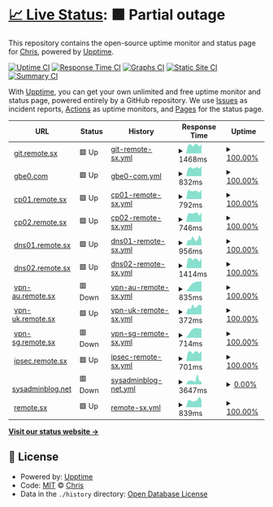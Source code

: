 # [📈 Live Status](https://uptime.gbe0.com): <!--live status--> **🟧 Partial outage**

This repository contains the open-source uptime monitor and status page for [Chris](https://gbe0.com), powered by [Upptime](https://github.com/upptime/upptime).

[![Uptime CI](https://github.com/koj-co/upptime/workflows/Uptime%20CI/badge.svg)](https://github.com/koj-co/upptime/actions?query=workflow%3A%22Uptime+CI%22)
[![Response Time CI](https://github.com/koj-co/upptime/workflows/Response%20Time%20CI/badge.svg)](https://github.com/koj-co/upptime/actions?query=workflow%3A%22Response+Time+CI%22)
[![Graphs CI](https://github.com/koj-co/upptime/workflows/Graphs%20CI/badge.svg)](https://github.com/koj-co/upptime/actions?query=workflow%3A%22Graphs+CI%22)
[![Static Site CI](https://github.com/koj-co/upptime/workflows/Static%20Site%20CI/badge.svg)](https://github.com/koj-co/upptime/actions?query=workflow%3A%22Static+Site+CI%22)
[![Summary CI](https://github.com/koj-co/upptime/workflows/Summary%20CI/badge.svg)](https://github.com/koj-co/upptime/actions?query=workflow%3A%22Summary+CI%22)

With [Upptime](https://upptime.js.org), you can get your own unlimited and free uptime monitor and status page, powered entirely by a GitHub repository. We use [Issues](https://github.com/gbe0/uptime/issues) as incident reports, [Actions](https://github.com/gbe0/uptime/actions) as uptime monitors, and [Pages](https://uptime.gbe0.com) for the status page.

<!--start: status pages-->
<!-- This summary is generated by Upptime (https://github.com/upptime/upptime) -->
<!-- Do not edit this manually, your changes will be overwritten -->
<!-- prettier-ignore -->
| URL | Status | History | Response Time | Uptime |
| --- | ------ | ------- | ------------- | ------ |
| <img alt="" src="https://favicons.githubusercontent.com/git.remote.sx" height="13"> [git.remote.sx](https://git.remote.sx) | 🟩 Up | [git-remote-sx.yml](https://github.com/gbe0/uptime/commits/HEAD/history/git-remote-sx.yml) | <details><summary><img alt="Response time graph" src="./graphs/git-remote-sx/response-time-week.png" height="20"> 1468ms</summary><br><a href="https://uptime.gbe0.com/history/git-remote-sx"><img alt="Response time 1476" src="https://img.shields.io/endpoint?url=https%3A%2F%2Fraw.githubusercontent.com%2Fgbe0%2Fuptime%2FHEAD%2Fapi%2Fgit-remote-sx%2Fresponse-time.json"></a><br><a href="https://uptime.gbe0.com/history/git-remote-sx"><img alt="24-hour response time 1602" src="https://img.shields.io/endpoint?url=https%3A%2F%2Fraw.githubusercontent.com%2Fgbe0%2Fuptime%2FHEAD%2Fapi%2Fgit-remote-sx%2Fresponse-time-day.json"></a><br><a href="https://uptime.gbe0.com/history/git-remote-sx"><img alt="7-day response time 1468" src="https://img.shields.io/endpoint?url=https%3A%2F%2Fraw.githubusercontent.com%2Fgbe0%2Fuptime%2FHEAD%2Fapi%2Fgit-remote-sx%2Fresponse-time-week.json"></a><br><a href="https://uptime.gbe0.com/history/git-remote-sx"><img alt="30-day response time 1641" src="https://img.shields.io/endpoint?url=https%3A%2F%2Fraw.githubusercontent.com%2Fgbe0%2Fuptime%2FHEAD%2Fapi%2Fgit-remote-sx%2Fresponse-time-month.json"></a><br><a href="https://uptime.gbe0.com/history/git-remote-sx"><img alt="1-year response time 1476" src="https://img.shields.io/endpoint?url=https%3A%2F%2Fraw.githubusercontent.com%2Fgbe0%2Fuptime%2FHEAD%2Fapi%2Fgit-remote-sx%2Fresponse-time-year.json"></a></details> | <details><summary><a href="https://uptime.gbe0.com/history/git-remote-sx">100.00%</a></summary><a href="https://uptime.gbe0.com/history/git-remote-sx"><img alt="All-time uptime 100.00%" src="https://img.shields.io/endpoint?url=https%3A%2F%2Fraw.githubusercontent.com%2Fgbe0%2Fuptime%2FHEAD%2Fapi%2Fgit-remote-sx%2Fuptime.json"></a><br><a href="https://uptime.gbe0.com/history/git-remote-sx"><img alt="24-hour uptime 100.00%" src="https://img.shields.io/endpoint?url=https%3A%2F%2Fraw.githubusercontent.com%2Fgbe0%2Fuptime%2FHEAD%2Fapi%2Fgit-remote-sx%2Fuptime-day.json"></a><br><a href="https://uptime.gbe0.com/history/git-remote-sx"><img alt="7-day uptime 100.00%" src="https://img.shields.io/endpoint?url=https%3A%2F%2Fraw.githubusercontent.com%2Fgbe0%2Fuptime%2FHEAD%2Fapi%2Fgit-remote-sx%2Fuptime-week.json"></a><br><a href="https://uptime.gbe0.com/history/git-remote-sx"><img alt="30-day uptime 100.00%" src="https://img.shields.io/endpoint?url=https%3A%2F%2Fraw.githubusercontent.com%2Fgbe0%2Fuptime%2FHEAD%2Fapi%2Fgit-remote-sx%2Fuptime-month.json"></a><br><a href="https://uptime.gbe0.com/history/git-remote-sx"><img alt="1-year uptime 100.00%" src="https://img.shields.io/endpoint?url=https%3A%2F%2Fraw.githubusercontent.com%2Fgbe0%2Fuptime%2FHEAD%2Fapi%2Fgit-remote-sx%2Fuptime-year.json"></a></details>
| <img alt="" src="https://favicons.githubusercontent.com/www.gbe0.com" height="13"> [gbe0.com](https://www.gbe0.com) | 🟩 Up | [gbe0-com.yml](https://github.com/gbe0/uptime/commits/HEAD/history/gbe0-com.yml) | <details><summary><img alt="Response time graph" src="./graphs/gbe0-com/response-time-week.png" height="20"> 832ms</summary><br><a href="https://uptime.gbe0.com/history/gbe0-com"><img alt="Response time 932" src="https://img.shields.io/endpoint?url=https%3A%2F%2Fraw.githubusercontent.com%2Fgbe0%2Fuptime%2FHEAD%2Fapi%2Fgbe0-com%2Fresponse-time.json"></a><br><a href="https://uptime.gbe0.com/history/gbe0-com"><img alt="24-hour response time 981" src="https://img.shields.io/endpoint?url=https%3A%2F%2Fraw.githubusercontent.com%2Fgbe0%2Fuptime%2FHEAD%2Fapi%2Fgbe0-com%2Fresponse-time-day.json"></a><br><a href="https://uptime.gbe0.com/history/gbe0-com"><img alt="7-day response time 832" src="https://img.shields.io/endpoint?url=https%3A%2F%2Fraw.githubusercontent.com%2Fgbe0%2Fuptime%2FHEAD%2Fapi%2Fgbe0-com%2Fresponse-time-week.json"></a><br><a href="https://uptime.gbe0.com/history/gbe0-com"><img alt="30-day response time 835" src="https://img.shields.io/endpoint?url=https%3A%2F%2Fraw.githubusercontent.com%2Fgbe0%2Fuptime%2FHEAD%2Fapi%2Fgbe0-com%2Fresponse-time-month.json"></a><br><a href="https://uptime.gbe0.com/history/gbe0-com"><img alt="1-year response time 932" src="https://img.shields.io/endpoint?url=https%3A%2F%2Fraw.githubusercontent.com%2Fgbe0%2Fuptime%2FHEAD%2Fapi%2Fgbe0-com%2Fresponse-time-year.json"></a></details> | <details><summary><a href="https://uptime.gbe0.com/history/gbe0-com">100.00%</a></summary><a href="https://uptime.gbe0.com/history/gbe0-com"><img alt="All-time uptime 100.00%" src="https://img.shields.io/endpoint?url=https%3A%2F%2Fraw.githubusercontent.com%2Fgbe0%2Fuptime%2FHEAD%2Fapi%2Fgbe0-com%2Fuptime.json"></a><br><a href="https://uptime.gbe0.com/history/gbe0-com"><img alt="24-hour uptime 100.00%" src="https://img.shields.io/endpoint?url=https%3A%2F%2Fraw.githubusercontent.com%2Fgbe0%2Fuptime%2FHEAD%2Fapi%2Fgbe0-com%2Fuptime-day.json"></a><br><a href="https://uptime.gbe0.com/history/gbe0-com"><img alt="7-day uptime 100.00%" src="https://img.shields.io/endpoint?url=https%3A%2F%2Fraw.githubusercontent.com%2Fgbe0%2Fuptime%2FHEAD%2Fapi%2Fgbe0-com%2Fuptime-week.json"></a><br><a href="https://uptime.gbe0.com/history/gbe0-com"><img alt="30-day uptime 100.00%" src="https://img.shields.io/endpoint?url=https%3A%2F%2Fraw.githubusercontent.com%2Fgbe0%2Fuptime%2FHEAD%2Fapi%2Fgbe0-com%2Fuptime-month.json"></a><br><a href="https://uptime.gbe0.com/history/gbe0-com"><img alt="1-year uptime 100.00%" src="https://img.shields.io/endpoint?url=https%3A%2F%2Fraw.githubusercontent.com%2Fgbe0%2Fuptime%2FHEAD%2Fapi%2Fgbe0-com%2Fuptime-year.json"></a></details>
| <img alt="" src="https://favicons.githubusercontent.com/cp01.remote.sx" height="13"> [cp01.remote.sx](https://cp01.remote.sx) | 🟩 Up | [cp01-remote-sx.yml](https://github.com/gbe0/uptime/commits/HEAD/history/cp01-remote-sx.yml) | <details><summary><img alt="Response time graph" src="./graphs/cp01-remote-sx/response-time-week.png" height="20"> 792ms</summary><br><a href="https://uptime.gbe0.com/history/cp01-remote-sx"><img alt="Response time 817" src="https://img.shields.io/endpoint?url=https%3A%2F%2Fraw.githubusercontent.com%2Fgbe0%2Fuptime%2FHEAD%2Fapi%2Fcp01-remote-sx%2Fresponse-time.json"></a><br><a href="https://uptime.gbe0.com/history/cp01-remote-sx"><img alt="24-hour response time 904" src="https://img.shields.io/endpoint?url=https%3A%2F%2Fraw.githubusercontent.com%2Fgbe0%2Fuptime%2FHEAD%2Fapi%2Fcp01-remote-sx%2Fresponse-time-day.json"></a><br><a href="https://uptime.gbe0.com/history/cp01-remote-sx"><img alt="7-day response time 792" src="https://img.shields.io/endpoint?url=https%3A%2F%2Fraw.githubusercontent.com%2Fgbe0%2Fuptime%2FHEAD%2Fapi%2Fcp01-remote-sx%2Fresponse-time-week.json"></a><br><a href="https://uptime.gbe0.com/history/cp01-remote-sx"><img alt="30-day response time 826" src="https://img.shields.io/endpoint?url=https%3A%2F%2Fraw.githubusercontent.com%2Fgbe0%2Fuptime%2FHEAD%2Fapi%2Fcp01-remote-sx%2Fresponse-time-month.json"></a><br><a href="https://uptime.gbe0.com/history/cp01-remote-sx"><img alt="1-year response time 817" src="https://img.shields.io/endpoint?url=https%3A%2F%2Fraw.githubusercontent.com%2Fgbe0%2Fuptime%2FHEAD%2Fapi%2Fcp01-remote-sx%2Fresponse-time-year.json"></a></details> | <details><summary><a href="https://uptime.gbe0.com/history/cp01-remote-sx">100.00%</a></summary><a href="https://uptime.gbe0.com/history/cp01-remote-sx"><img alt="All-time uptime 99.92%" src="https://img.shields.io/endpoint?url=https%3A%2F%2Fraw.githubusercontent.com%2Fgbe0%2Fuptime%2FHEAD%2Fapi%2Fcp01-remote-sx%2Fuptime.json"></a><br><a href="https://uptime.gbe0.com/history/cp01-remote-sx"><img alt="24-hour uptime 100.00%" src="https://img.shields.io/endpoint?url=https%3A%2F%2Fraw.githubusercontent.com%2Fgbe0%2Fuptime%2FHEAD%2Fapi%2Fcp01-remote-sx%2Fuptime-day.json"></a><br><a href="https://uptime.gbe0.com/history/cp01-remote-sx"><img alt="7-day uptime 100.00%" src="https://img.shields.io/endpoint?url=https%3A%2F%2Fraw.githubusercontent.com%2Fgbe0%2Fuptime%2FHEAD%2Fapi%2Fcp01-remote-sx%2Fuptime-week.json"></a><br><a href="https://uptime.gbe0.com/history/cp01-remote-sx"><img alt="30-day uptime 99.86%" src="https://img.shields.io/endpoint?url=https%3A%2F%2Fraw.githubusercontent.com%2Fgbe0%2Fuptime%2FHEAD%2Fapi%2Fcp01-remote-sx%2Fuptime-month.json"></a><br><a href="https://uptime.gbe0.com/history/cp01-remote-sx"><img alt="1-year uptime 99.92%" src="https://img.shields.io/endpoint?url=https%3A%2F%2Fraw.githubusercontent.com%2Fgbe0%2Fuptime%2FHEAD%2Fapi%2Fcp01-remote-sx%2Fuptime-year.json"></a></details>
| <img alt="" src="https://favicons.githubusercontent.com/cp02.remote.sx" height="13"> [cp02.remote.sx](https://cp02.remote.sx) | 🟩 Up | [cp02-remote-sx.yml](https://github.com/gbe0/uptime/commits/HEAD/history/cp02-remote-sx.yml) | <details><summary><img alt="Response time graph" src="./graphs/cp02-remote-sx/response-time-week.png" height="20"> 746ms</summary><br><a href="https://uptime.gbe0.com/history/cp02-remote-sx"><img alt="Response time 814" src="https://img.shields.io/endpoint?url=https%3A%2F%2Fraw.githubusercontent.com%2Fgbe0%2Fuptime%2FHEAD%2Fapi%2Fcp02-remote-sx%2Fresponse-time.json"></a><br><a href="https://uptime.gbe0.com/history/cp02-remote-sx"><img alt="24-hour response time 829" src="https://img.shields.io/endpoint?url=https%3A%2F%2Fraw.githubusercontent.com%2Fgbe0%2Fuptime%2FHEAD%2Fapi%2Fcp02-remote-sx%2Fresponse-time-day.json"></a><br><a href="https://uptime.gbe0.com/history/cp02-remote-sx"><img alt="7-day response time 746" src="https://img.shields.io/endpoint?url=https%3A%2F%2Fraw.githubusercontent.com%2Fgbe0%2Fuptime%2FHEAD%2Fapi%2Fcp02-remote-sx%2Fresponse-time-week.json"></a><br><a href="https://uptime.gbe0.com/history/cp02-remote-sx"><img alt="30-day response time 803" src="https://img.shields.io/endpoint?url=https%3A%2F%2Fraw.githubusercontent.com%2Fgbe0%2Fuptime%2FHEAD%2Fapi%2Fcp02-remote-sx%2Fresponse-time-month.json"></a><br><a href="https://uptime.gbe0.com/history/cp02-remote-sx"><img alt="1-year response time 814" src="https://img.shields.io/endpoint?url=https%3A%2F%2Fraw.githubusercontent.com%2Fgbe0%2Fuptime%2FHEAD%2Fapi%2Fcp02-remote-sx%2Fresponse-time-year.json"></a></details> | <details><summary><a href="https://uptime.gbe0.com/history/cp02-remote-sx">100.00%</a></summary><a href="https://uptime.gbe0.com/history/cp02-remote-sx"><img alt="All-time uptime 100.00%" src="https://img.shields.io/endpoint?url=https%3A%2F%2Fraw.githubusercontent.com%2Fgbe0%2Fuptime%2FHEAD%2Fapi%2Fcp02-remote-sx%2Fuptime.json"></a><br><a href="https://uptime.gbe0.com/history/cp02-remote-sx"><img alt="24-hour uptime 100.00%" src="https://img.shields.io/endpoint?url=https%3A%2F%2Fraw.githubusercontent.com%2Fgbe0%2Fuptime%2FHEAD%2Fapi%2Fcp02-remote-sx%2Fuptime-day.json"></a><br><a href="https://uptime.gbe0.com/history/cp02-remote-sx"><img alt="7-day uptime 100.00%" src="https://img.shields.io/endpoint?url=https%3A%2F%2Fraw.githubusercontent.com%2Fgbe0%2Fuptime%2FHEAD%2Fapi%2Fcp02-remote-sx%2Fuptime-week.json"></a><br><a href="https://uptime.gbe0.com/history/cp02-remote-sx"><img alt="30-day uptime 100.00%" src="https://img.shields.io/endpoint?url=https%3A%2F%2Fraw.githubusercontent.com%2Fgbe0%2Fuptime%2FHEAD%2Fapi%2Fcp02-remote-sx%2Fuptime-month.json"></a><br><a href="https://uptime.gbe0.com/history/cp02-remote-sx"><img alt="1-year uptime 100.00%" src="https://img.shields.io/endpoint?url=https%3A%2F%2Fraw.githubusercontent.com%2Fgbe0%2Fuptime%2FHEAD%2Fapi%2Fcp02-remote-sx%2Fuptime-year.json"></a></details>
| <img alt="" src="https://favicons.githubusercontent.com/dns01.remote.sx" height="13"> [dns01.remote.sx](https://dns01.remote.sx:2087) | 🟩 Up | [dns01-remote-sx.yml](https://github.com/gbe0/uptime/commits/HEAD/history/dns01-remote-sx.yml) | <details><summary><img alt="Response time graph" src="./graphs/dns01-remote-sx/response-time-week.png" height="20"> 956ms</summary><br><a href="https://uptime.gbe0.com/history/dns01-remote-sx"><img alt="Response time 952" src="https://img.shields.io/endpoint?url=https%3A%2F%2Fraw.githubusercontent.com%2Fgbe0%2Fuptime%2FHEAD%2Fapi%2Fdns01-remote-sx%2Fresponse-time.json"></a><br><a href="https://uptime.gbe0.com/history/dns01-remote-sx"><img alt="24-hour response time 827" src="https://img.shields.io/endpoint?url=https%3A%2F%2Fraw.githubusercontent.com%2Fgbe0%2Fuptime%2FHEAD%2Fapi%2Fdns01-remote-sx%2Fresponse-time-day.json"></a><br><a href="https://uptime.gbe0.com/history/dns01-remote-sx"><img alt="7-day response time 956" src="https://img.shields.io/endpoint?url=https%3A%2F%2Fraw.githubusercontent.com%2Fgbe0%2Fuptime%2FHEAD%2Fapi%2Fdns01-remote-sx%2Fresponse-time-week.json"></a><br><a href="https://uptime.gbe0.com/history/dns01-remote-sx"><img alt="30-day response time 914" src="https://img.shields.io/endpoint?url=https%3A%2F%2Fraw.githubusercontent.com%2Fgbe0%2Fuptime%2FHEAD%2Fapi%2Fdns01-remote-sx%2Fresponse-time-month.json"></a><br><a href="https://uptime.gbe0.com/history/dns01-remote-sx"><img alt="1-year response time 952" src="https://img.shields.io/endpoint?url=https%3A%2F%2Fraw.githubusercontent.com%2Fgbe0%2Fuptime%2FHEAD%2Fapi%2Fdns01-remote-sx%2Fresponse-time-year.json"></a></details> | <details><summary><a href="https://uptime.gbe0.com/history/dns01-remote-sx">100.00%</a></summary><a href="https://uptime.gbe0.com/history/dns01-remote-sx"><img alt="All-time uptime 96.08%" src="https://img.shields.io/endpoint?url=https%3A%2F%2Fraw.githubusercontent.com%2Fgbe0%2Fuptime%2FHEAD%2Fapi%2Fdns01-remote-sx%2Fuptime.json"></a><br><a href="https://uptime.gbe0.com/history/dns01-remote-sx"><img alt="24-hour uptime 100.00%" src="https://img.shields.io/endpoint?url=https%3A%2F%2Fraw.githubusercontent.com%2Fgbe0%2Fuptime%2FHEAD%2Fapi%2Fdns01-remote-sx%2Fuptime-day.json"></a><br><a href="https://uptime.gbe0.com/history/dns01-remote-sx"><img alt="7-day uptime 100.00%" src="https://img.shields.io/endpoint?url=https%3A%2F%2Fraw.githubusercontent.com%2Fgbe0%2Fuptime%2FHEAD%2Fapi%2Fdns01-remote-sx%2Fuptime-week.json"></a><br><a href="https://uptime.gbe0.com/history/dns01-remote-sx"><img alt="30-day uptime 100.00%" src="https://img.shields.io/endpoint?url=https%3A%2F%2Fraw.githubusercontent.com%2Fgbe0%2Fuptime%2FHEAD%2Fapi%2Fdns01-remote-sx%2Fuptime-month.json"></a><br><a href="https://uptime.gbe0.com/history/dns01-remote-sx"><img alt="1-year uptime 96.08%" src="https://img.shields.io/endpoint?url=https%3A%2F%2Fraw.githubusercontent.com%2Fgbe0%2Fuptime%2FHEAD%2Fapi%2Fdns01-remote-sx%2Fuptime-year.json"></a></details>
| <img alt="" src="https://favicons.githubusercontent.com/dns02.remote.sx" height="13"> [dns02.remote.sx](https://dns02.remote.sx:2087) | 🟩 Up | [dns02-remote-sx.yml](https://github.com/gbe0/uptime/commits/HEAD/history/dns02-remote-sx.yml) | <details><summary><img alt="Response time graph" src="./graphs/dns02-remote-sx/response-time-week.png" height="20"> 1414ms</summary><br><a href="https://uptime.gbe0.com/history/dns02-remote-sx"><img alt="Response time 1510" src="https://img.shields.io/endpoint?url=https%3A%2F%2Fraw.githubusercontent.com%2Fgbe0%2Fuptime%2FHEAD%2Fapi%2Fdns02-remote-sx%2Fresponse-time.json"></a><br><a href="https://uptime.gbe0.com/history/dns02-remote-sx"><img alt="24-hour response time 1573" src="https://img.shields.io/endpoint?url=https%3A%2F%2Fraw.githubusercontent.com%2Fgbe0%2Fuptime%2FHEAD%2Fapi%2Fdns02-remote-sx%2Fresponse-time-day.json"></a><br><a href="https://uptime.gbe0.com/history/dns02-remote-sx"><img alt="7-day response time 1414" src="https://img.shields.io/endpoint?url=https%3A%2F%2Fraw.githubusercontent.com%2Fgbe0%2Fuptime%2FHEAD%2Fapi%2Fdns02-remote-sx%2Fresponse-time-week.json"></a><br><a href="https://uptime.gbe0.com/history/dns02-remote-sx"><img alt="30-day response time 1465" src="https://img.shields.io/endpoint?url=https%3A%2F%2Fraw.githubusercontent.com%2Fgbe0%2Fuptime%2FHEAD%2Fapi%2Fdns02-remote-sx%2Fresponse-time-month.json"></a><br><a href="https://uptime.gbe0.com/history/dns02-remote-sx"><img alt="1-year response time 1510" src="https://img.shields.io/endpoint?url=https%3A%2F%2Fraw.githubusercontent.com%2Fgbe0%2Fuptime%2FHEAD%2Fapi%2Fdns02-remote-sx%2Fresponse-time-year.json"></a></details> | <details><summary><a href="https://uptime.gbe0.com/history/dns02-remote-sx">100.00%</a></summary><a href="https://uptime.gbe0.com/history/dns02-remote-sx"><img alt="All-time uptime 97.72%" src="https://img.shields.io/endpoint?url=https%3A%2F%2Fraw.githubusercontent.com%2Fgbe0%2Fuptime%2FHEAD%2Fapi%2Fdns02-remote-sx%2Fuptime.json"></a><br><a href="https://uptime.gbe0.com/history/dns02-remote-sx"><img alt="24-hour uptime 100.00%" src="https://img.shields.io/endpoint?url=https%3A%2F%2Fraw.githubusercontent.com%2Fgbe0%2Fuptime%2FHEAD%2Fapi%2Fdns02-remote-sx%2Fuptime-day.json"></a><br><a href="https://uptime.gbe0.com/history/dns02-remote-sx"><img alt="7-day uptime 100.00%" src="https://img.shields.io/endpoint?url=https%3A%2F%2Fraw.githubusercontent.com%2Fgbe0%2Fuptime%2FHEAD%2Fapi%2Fdns02-remote-sx%2Fuptime-week.json"></a><br><a href="https://uptime.gbe0.com/history/dns02-remote-sx"><img alt="30-day uptime 100.00%" src="https://img.shields.io/endpoint?url=https%3A%2F%2Fraw.githubusercontent.com%2Fgbe0%2Fuptime%2FHEAD%2Fapi%2Fdns02-remote-sx%2Fuptime-month.json"></a><br><a href="https://uptime.gbe0.com/history/dns02-remote-sx"><img alt="1-year uptime 97.72%" src="https://img.shields.io/endpoint?url=https%3A%2F%2Fraw.githubusercontent.com%2Fgbe0%2Fuptime%2FHEAD%2Fapi%2Fdns02-remote-sx%2Fuptime-year.json"></a></details>
| <img alt="" src="https://favicons.githubusercontent.com/vpn-au.remote.sx" height="13"> [vpn-au.remote.sx](https://vpn-au.remote.sx) | 🟥 Down | [vpn-au-remote-sx.yml](https://github.com/gbe0/uptime/commits/HEAD/history/vpn-au-remote-sx.yml) | <details><summary><img alt="Response time graph" src="./graphs/vpn-au-remote-sx/response-time-week.png" height="20"> 835ms</summary><br><a href="https://uptime.gbe0.com/history/vpn-au-remote-sx"><img alt="Response time 783" src="https://img.shields.io/endpoint?url=https%3A%2F%2Fraw.githubusercontent.com%2Fgbe0%2Fuptime%2FHEAD%2Fapi%2Fvpn-au-remote-sx%2Fresponse-time.json"></a><br><a href="https://uptime.gbe0.com/history/vpn-au-remote-sx"><img alt="24-hour response time 0" src="https://img.shields.io/endpoint?url=https%3A%2F%2Fraw.githubusercontent.com%2Fgbe0%2Fuptime%2FHEAD%2Fapi%2Fvpn-au-remote-sx%2Fresponse-time-day.json"></a><br><a href="https://uptime.gbe0.com/history/vpn-au-remote-sx"><img alt="7-day response time 835" src="https://img.shields.io/endpoint?url=https%3A%2F%2Fraw.githubusercontent.com%2Fgbe0%2Fuptime%2FHEAD%2Fapi%2Fvpn-au-remote-sx%2Fresponse-time-week.json"></a><br><a href="https://uptime.gbe0.com/history/vpn-au-remote-sx"><img alt="30-day response time 800" src="https://img.shields.io/endpoint?url=https%3A%2F%2Fraw.githubusercontent.com%2Fgbe0%2Fuptime%2FHEAD%2Fapi%2Fvpn-au-remote-sx%2Fresponse-time-month.json"></a><br><a href="https://uptime.gbe0.com/history/vpn-au-remote-sx"><img alt="1-year response time 783" src="https://img.shields.io/endpoint?url=https%3A%2F%2Fraw.githubusercontent.com%2Fgbe0%2Fuptime%2FHEAD%2Fapi%2Fvpn-au-remote-sx%2Fresponse-time-year.json"></a></details> | <details><summary><a href="https://uptime.gbe0.com/history/vpn-au-remote-sx">100.00%</a></summary><a href="https://uptime.gbe0.com/history/vpn-au-remote-sx"><img alt="All-time uptime 99.95%" src="https://img.shields.io/endpoint?url=https%3A%2F%2Fraw.githubusercontent.com%2Fgbe0%2Fuptime%2FHEAD%2Fapi%2Fvpn-au-remote-sx%2Fuptime.json"></a><br><a href="https://uptime.gbe0.com/history/vpn-au-remote-sx"><img alt="24-hour uptime 100.00%" src="https://img.shields.io/endpoint?url=https%3A%2F%2Fraw.githubusercontent.com%2Fgbe0%2Fuptime%2FHEAD%2Fapi%2Fvpn-au-remote-sx%2Fuptime-day.json"></a><br><a href="https://uptime.gbe0.com/history/vpn-au-remote-sx"><img alt="7-day uptime 100.00%" src="https://img.shields.io/endpoint?url=https%3A%2F%2Fraw.githubusercontent.com%2Fgbe0%2Fuptime%2FHEAD%2Fapi%2Fvpn-au-remote-sx%2Fuptime-week.json"></a><br><a href="https://uptime.gbe0.com/history/vpn-au-remote-sx"><img alt="30-day uptime 99.86%" src="https://img.shields.io/endpoint?url=https%3A%2F%2Fraw.githubusercontent.com%2Fgbe0%2Fuptime%2FHEAD%2Fapi%2Fvpn-au-remote-sx%2Fuptime-month.json"></a><br><a href="https://uptime.gbe0.com/history/vpn-au-remote-sx"><img alt="1-year uptime 99.95%" src="https://img.shields.io/endpoint?url=https%3A%2F%2Fraw.githubusercontent.com%2Fgbe0%2Fuptime%2FHEAD%2Fapi%2Fvpn-au-remote-sx%2Fuptime-year.json"></a></details>
| <img alt="" src="https://favicons.githubusercontent.com/vpn-uk.remote.sx" height="13"> [vpn-uk.remote.sx](https://vpn-uk.remote.sx) | 🟩 Up | [vpn-uk-remote-sx.yml](https://github.com/gbe0/uptime/commits/HEAD/history/vpn-uk-remote-sx.yml) | <details><summary><img alt="Response time graph" src="./graphs/vpn-uk-remote-sx/response-time-week.png" height="20"> 372ms</summary><br><a href="https://uptime.gbe0.com/history/vpn-uk-remote-sx"><img alt="Response time 381" src="https://img.shields.io/endpoint?url=https%3A%2F%2Fraw.githubusercontent.com%2Fgbe0%2Fuptime%2FHEAD%2Fapi%2Fvpn-uk-remote-sx%2Fresponse-time.json"></a><br><a href="https://uptime.gbe0.com/history/vpn-uk-remote-sx"><img alt="24-hour response time 423" src="https://img.shields.io/endpoint?url=https%3A%2F%2Fraw.githubusercontent.com%2Fgbe0%2Fuptime%2FHEAD%2Fapi%2Fvpn-uk-remote-sx%2Fresponse-time-day.json"></a><br><a href="https://uptime.gbe0.com/history/vpn-uk-remote-sx"><img alt="7-day response time 372" src="https://img.shields.io/endpoint?url=https%3A%2F%2Fraw.githubusercontent.com%2Fgbe0%2Fuptime%2FHEAD%2Fapi%2Fvpn-uk-remote-sx%2Fresponse-time-week.json"></a><br><a href="https://uptime.gbe0.com/history/vpn-uk-remote-sx"><img alt="30-day response time 344" src="https://img.shields.io/endpoint?url=https%3A%2F%2Fraw.githubusercontent.com%2Fgbe0%2Fuptime%2FHEAD%2Fapi%2Fvpn-uk-remote-sx%2Fresponse-time-month.json"></a><br><a href="https://uptime.gbe0.com/history/vpn-uk-remote-sx"><img alt="1-year response time 381" src="https://img.shields.io/endpoint?url=https%3A%2F%2Fraw.githubusercontent.com%2Fgbe0%2Fuptime%2FHEAD%2Fapi%2Fvpn-uk-remote-sx%2Fresponse-time-year.json"></a></details> | <details><summary><a href="https://uptime.gbe0.com/history/vpn-uk-remote-sx">100.00%</a></summary><a href="https://uptime.gbe0.com/history/vpn-uk-remote-sx"><img alt="All-time uptime 99.96%" src="https://img.shields.io/endpoint?url=https%3A%2F%2Fraw.githubusercontent.com%2Fgbe0%2Fuptime%2FHEAD%2Fapi%2Fvpn-uk-remote-sx%2Fuptime.json"></a><br><a href="https://uptime.gbe0.com/history/vpn-uk-remote-sx"><img alt="24-hour uptime 100.00%" src="https://img.shields.io/endpoint?url=https%3A%2F%2Fraw.githubusercontent.com%2Fgbe0%2Fuptime%2FHEAD%2Fapi%2Fvpn-uk-remote-sx%2Fuptime-day.json"></a><br><a href="https://uptime.gbe0.com/history/vpn-uk-remote-sx"><img alt="7-day uptime 100.00%" src="https://img.shields.io/endpoint?url=https%3A%2F%2Fraw.githubusercontent.com%2Fgbe0%2Fuptime%2FHEAD%2Fapi%2Fvpn-uk-remote-sx%2Fuptime-week.json"></a><br><a href="https://uptime.gbe0.com/history/vpn-uk-remote-sx"><img alt="30-day uptime 100.00%" src="https://img.shields.io/endpoint?url=https%3A%2F%2Fraw.githubusercontent.com%2Fgbe0%2Fuptime%2FHEAD%2Fapi%2Fvpn-uk-remote-sx%2Fuptime-month.json"></a><br><a href="https://uptime.gbe0.com/history/vpn-uk-remote-sx"><img alt="1-year uptime 99.96%" src="https://img.shields.io/endpoint?url=https%3A%2F%2Fraw.githubusercontent.com%2Fgbe0%2Fuptime%2FHEAD%2Fapi%2Fvpn-uk-remote-sx%2Fuptime-year.json"></a></details>
| <img alt="" src="https://favicons.githubusercontent.com/vpn-sg.remote.sx" height="13"> [vpn-sg.remote.sx](https://vpn-sg.remote.sx) | 🟥 Down | [vpn-sg-remote-sx.yml](https://github.com/gbe0/uptime/commits/HEAD/history/vpn-sg-remote-sx.yml) | <details><summary><img alt="Response time graph" src="./graphs/vpn-sg-remote-sx/response-time-week.png" height="20"> 714ms</summary><br><a href="https://uptime.gbe0.com/history/vpn-sg-remote-sx"><img alt="Response time 700" src="https://img.shields.io/endpoint?url=https%3A%2F%2Fraw.githubusercontent.com%2Fgbe0%2Fuptime%2FHEAD%2Fapi%2Fvpn-sg-remote-sx%2Fresponse-time.json"></a><br><a href="https://uptime.gbe0.com/history/vpn-sg-remote-sx"><img alt="24-hour response time 0" src="https://img.shields.io/endpoint?url=https%3A%2F%2Fraw.githubusercontent.com%2Fgbe0%2Fuptime%2FHEAD%2Fapi%2Fvpn-sg-remote-sx%2Fresponse-time-day.json"></a><br><a href="https://uptime.gbe0.com/history/vpn-sg-remote-sx"><img alt="7-day response time 714" src="https://img.shields.io/endpoint?url=https%3A%2F%2Fraw.githubusercontent.com%2Fgbe0%2Fuptime%2FHEAD%2Fapi%2Fvpn-sg-remote-sx%2Fresponse-time-week.json"></a><br><a href="https://uptime.gbe0.com/history/vpn-sg-remote-sx"><img alt="30-day response time 688" src="https://img.shields.io/endpoint?url=https%3A%2F%2Fraw.githubusercontent.com%2Fgbe0%2Fuptime%2FHEAD%2Fapi%2Fvpn-sg-remote-sx%2Fresponse-time-month.json"></a><br><a href="https://uptime.gbe0.com/history/vpn-sg-remote-sx"><img alt="1-year response time 700" src="https://img.shields.io/endpoint?url=https%3A%2F%2Fraw.githubusercontent.com%2Fgbe0%2Fuptime%2FHEAD%2Fapi%2Fvpn-sg-remote-sx%2Fresponse-time-year.json"></a></details> | <details><summary><a href="https://uptime.gbe0.com/history/vpn-sg-remote-sx">100.00%</a></summary><a href="https://uptime.gbe0.com/history/vpn-sg-remote-sx"><img alt="All-time uptime 99.98%" src="https://img.shields.io/endpoint?url=https%3A%2F%2Fraw.githubusercontent.com%2Fgbe0%2Fuptime%2FHEAD%2Fapi%2Fvpn-sg-remote-sx%2Fuptime.json"></a><br><a href="https://uptime.gbe0.com/history/vpn-sg-remote-sx"><img alt="24-hour uptime 100.00%" src="https://img.shields.io/endpoint?url=https%3A%2F%2Fraw.githubusercontent.com%2Fgbe0%2Fuptime%2FHEAD%2Fapi%2Fvpn-sg-remote-sx%2Fuptime-day.json"></a><br><a href="https://uptime.gbe0.com/history/vpn-sg-remote-sx"><img alt="7-day uptime 100.00%" src="https://img.shields.io/endpoint?url=https%3A%2F%2Fraw.githubusercontent.com%2Fgbe0%2Fuptime%2FHEAD%2Fapi%2Fvpn-sg-remote-sx%2Fuptime-week.json"></a><br><a href="https://uptime.gbe0.com/history/vpn-sg-remote-sx"><img alt="30-day uptime 99.94%" src="https://img.shields.io/endpoint?url=https%3A%2F%2Fraw.githubusercontent.com%2Fgbe0%2Fuptime%2FHEAD%2Fapi%2Fvpn-sg-remote-sx%2Fuptime-month.json"></a><br><a href="https://uptime.gbe0.com/history/vpn-sg-remote-sx"><img alt="1-year uptime 99.98%" src="https://img.shields.io/endpoint?url=https%3A%2F%2Fraw.githubusercontent.com%2Fgbe0%2Fuptime%2FHEAD%2Fapi%2Fvpn-sg-remote-sx%2Fuptime-year.json"></a></details>
| <img alt="" src="https://favicons.githubusercontent.com/ipsec.remote.sx" height="13"> [ipsec.remote.sx](https://ipsec.remote.sx) | 🟩 Up | [ipsec-remote-sx.yml](https://github.com/gbe0/uptime/commits/HEAD/history/ipsec-remote-sx.yml) | <details><summary><img alt="Response time graph" src="./graphs/ipsec-remote-sx/response-time-week.png" height="20"> 701ms</summary><br><a href="https://uptime.gbe0.com/history/ipsec-remote-sx"><img alt="Response time 752" src="https://img.shields.io/endpoint?url=https%3A%2F%2Fraw.githubusercontent.com%2Fgbe0%2Fuptime%2FHEAD%2Fapi%2Fipsec-remote-sx%2Fresponse-time.json"></a><br><a href="https://uptime.gbe0.com/history/ipsec-remote-sx"><img alt="24-hour response time 778" src="https://img.shields.io/endpoint?url=https%3A%2F%2Fraw.githubusercontent.com%2Fgbe0%2Fuptime%2FHEAD%2Fapi%2Fipsec-remote-sx%2Fresponse-time-day.json"></a><br><a href="https://uptime.gbe0.com/history/ipsec-remote-sx"><img alt="7-day response time 701" src="https://img.shields.io/endpoint?url=https%3A%2F%2Fraw.githubusercontent.com%2Fgbe0%2Fuptime%2FHEAD%2Fapi%2Fipsec-remote-sx%2Fresponse-time-week.json"></a><br><a href="https://uptime.gbe0.com/history/ipsec-remote-sx"><img alt="30-day response time 752" src="https://img.shields.io/endpoint?url=https%3A%2F%2Fraw.githubusercontent.com%2Fgbe0%2Fuptime%2FHEAD%2Fapi%2Fipsec-remote-sx%2Fresponse-time-month.json"></a><br><a href="https://uptime.gbe0.com/history/ipsec-remote-sx"><img alt="1-year response time 752" src="https://img.shields.io/endpoint?url=https%3A%2F%2Fraw.githubusercontent.com%2Fgbe0%2Fuptime%2FHEAD%2Fapi%2Fipsec-remote-sx%2Fresponse-time-year.json"></a></details> | <details><summary><a href="https://uptime.gbe0.com/history/ipsec-remote-sx">100.00%</a></summary><a href="https://uptime.gbe0.com/history/ipsec-remote-sx"><img alt="All-time uptime 100.00%" src="https://img.shields.io/endpoint?url=https%3A%2F%2Fraw.githubusercontent.com%2Fgbe0%2Fuptime%2FHEAD%2Fapi%2Fipsec-remote-sx%2Fuptime.json"></a><br><a href="https://uptime.gbe0.com/history/ipsec-remote-sx"><img alt="24-hour uptime 100.00%" src="https://img.shields.io/endpoint?url=https%3A%2F%2Fraw.githubusercontent.com%2Fgbe0%2Fuptime%2FHEAD%2Fapi%2Fipsec-remote-sx%2Fuptime-day.json"></a><br><a href="https://uptime.gbe0.com/history/ipsec-remote-sx"><img alt="7-day uptime 100.00%" src="https://img.shields.io/endpoint?url=https%3A%2F%2Fraw.githubusercontent.com%2Fgbe0%2Fuptime%2FHEAD%2Fapi%2Fipsec-remote-sx%2Fuptime-week.json"></a><br><a href="https://uptime.gbe0.com/history/ipsec-remote-sx"><img alt="30-day uptime 100.00%" src="https://img.shields.io/endpoint?url=https%3A%2F%2Fraw.githubusercontent.com%2Fgbe0%2Fuptime%2FHEAD%2Fapi%2Fipsec-remote-sx%2Fuptime-month.json"></a><br><a href="https://uptime.gbe0.com/history/ipsec-remote-sx"><img alt="1-year uptime 100.00%" src="https://img.shields.io/endpoint?url=https%3A%2F%2Fraw.githubusercontent.com%2Fgbe0%2Fuptime%2FHEAD%2Fapi%2Fipsec-remote-sx%2Fuptime-year.json"></a></details>
| <img alt="" src="https://favicons.githubusercontent.com/www.sysadminblog.net" height="13"> [sysadminblog.net](https://www.sysadminblog.net) | 🟥 Down | [sysadminblog-net.yml](https://github.com/gbe0/uptime/commits/HEAD/history/sysadminblog-net.yml) | <details><summary><img alt="Response time graph" src="./graphs/sysadminblog-net/response-time-week.png" height="20"> 3647ms</summary><br><a href="https://uptime.gbe0.com/history/sysadminblog-net"><img alt="Response time 4062" src="https://img.shields.io/endpoint?url=https%3A%2F%2Fraw.githubusercontent.com%2Fgbe0%2Fuptime%2FHEAD%2Fapi%2Fsysadminblog-net%2Fresponse-time.json"></a><br><a href="https://uptime.gbe0.com/history/sysadminblog-net"><img alt="24-hour response time 2289" src="https://img.shields.io/endpoint?url=https%3A%2F%2Fraw.githubusercontent.com%2Fgbe0%2Fuptime%2FHEAD%2Fapi%2Fsysadminblog-net%2Fresponse-time-day.json"></a><br><a href="https://uptime.gbe0.com/history/sysadminblog-net"><img alt="7-day response time 3647" src="https://img.shields.io/endpoint?url=https%3A%2F%2Fraw.githubusercontent.com%2Fgbe0%2Fuptime%2FHEAD%2Fapi%2Fsysadminblog-net%2Fresponse-time-week.json"></a><br><a href="https://uptime.gbe0.com/history/sysadminblog-net"><img alt="30-day response time 3892" src="https://img.shields.io/endpoint?url=https%3A%2F%2Fraw.githubusercontent.com%2Fgbe0%2Fuptime%2FHEAD%2Fapi%2Fsysadminblog-net%2Fresponse-time-month.json"></a><br><a href="https://uptime.gbe0.com/history/sysadminblog-net"><img alt="1-year response time 4062" src="https://img.shields.io/endpoint?url=https%3A%2F%2Fraw.githubusercontent.com%2Fgbe0%2Fuptime%2FHEAD%2Fapi%2Fsysadminblog-net%2Fresponse-time-year.json"></a></details> | <details><summary><a href="https://uptime.gbe0.com/history/sysadminblog-net">0.00%</a></summary><a href="https://uptime.gbe0.com/history/sysadminblog-net"><img alt="All-time uptime 0.00%" src="https://img.shields.io/endpoint?url=https%3A%2F%2Fraw.githubusercontent.com%2Fgbe0%2Fuptime%2FHEAD%2Fapi%2Fsysadminblog-net%2Fuptime.json"></a><br><a href="https://uptime.gbe0.com/history/sysadminblog-net"><img alt="24-hour uptime 0.00%" src="https://img.shields.io/endpoint?url=https%3A%2F%2Fraw.githubusercontent.com%2Fgbe0%2Fuptime%2FHEAD%2Fapi%2Fsysadminblog-net%2Fuptime-day.json"></a><br><a href="https://uptime.gbe0.com/history/sysadminblog-net"><img alt="7-day uptime 0.00%" src="https://img.shields.io/endpoint?url=https%3A%2F%2Fraw.githubusercontent.com%2Fgbe0%2Fuptime%2FHEAD%2Fapi%2Fsysadminblog-net%2Fuptime-week.json"></a><br><a href="https://uptime.gbe0.com/history/sysadminblog-net"><img alt="30-day uptime 7.96%" src="https://img.shields.io/endpoint?url=https%3A%2F%2Fraw.githubusercontent.com%2Fgbe0%2Fuptime%2FHEAD%2Fapi%2Fsysadminblog-net%2Fuptime-month.json"></a><br><a href="https://uptime.gbe0.com/history/sysadminblog-net"><img alt="1-year uptime 0.00%" src="https://img.shields.io/endpoint?url=https%3A%2F%2Fraw.githubusercontent.com%2Fgbe0%2Fuptime%2FHEAD%2Fapi%2Fsysadminblog-net%2Fuptime-year.json"></a></details>
| <img alt="" src="https://favicons.githubusercontent.com/remote.sx" height="13"> [remote.sx](https://remote.sx) | 🟩 Up | [remote-sx.yml](https://github.com/gbe0/uptime/commits/HEAD/history/remote-sx.yml) | <details><summary><img alt="Response time graph" src="./graphs/remote-sx/response-time-week.png" height="20"> 839ms</summary><br><a href="https://uptime.gbe0.com/history/remote-sx"><img alt="Response time 850" src="https://img.shields.io/endpoint?url=https%3A%2F%2Fraw.githubusercontent.com%2Fgbe0%2Fuptime%2FHEAD%2Fapi%2Fremote-sx%2Fresponse-time.json"></a><br><a href="https://uptime.gbe0.com/history/remote-sx"><img alt="24-hour response time 839" src="https://img.shields.io/endpoint?url=https%3A%2F%2Fraw.githubusercontent.com%2Fgbe0%2Fuptime%2FHEAD%2Fapi%2Fremote-sx%2Fresponse-time-day.json"></a><br><a href="https://uptime.gbe0.com/history/remote-sx"><img alt="7-day response time 839" src="https://img.shields.io/endpoint?url=https%3A%2F%2Fraw.githubusercontent.com%2Fgbe0%2Fuptime%2FHEAD%2Fapi%2Fremote-sx%2Fresponse-time-week.json"></a><br><a href="https://uptime.gbe0.com/history/remote-sx"><img alt="30-day response time 813" src="https://img.shields.io/endpoint?url=https%3A%2F%2Fraw.githubusercontent.com%2Fgbe0%2Fuptime%2FHEAD%2Fapi%2Fremote-sx%2Fresponse-time-month.json"></a><br><a href="https://uptime.gbe0.com/history/remote-sx"><img alt="1-year response time 850" src="https://img.shields.io/endpoint?url=https%3A%2F%2Fraw.githubusercontent.com%2Fgbe0%2Fuptime%2FHEAD%2Fapi%2Fremote-sx%2Fresponse-time-year.json"></a></details> | <details><summary><a href="https://uptime.gbe0.com/history/remote-sx">100.00%</a></summary><a href="https://uptime.gbe0.com/history/remote-sx"><img alt="All-time uptime 100.00%" src="https://img.shields.io/endpoint?url=https%3A%2F%2Fraw.githubusercontent.com%2Fgbe0%2Fuptime%2FHEAD%2Fapi%2Fremote-sx%2Fuptime.json"></a><br><a href="https://uptime.gbe0.com/history/remote-sx"><img alt="24-hour uptime 100.00%" src="https://img.shields.io/endpoint?url=https%3A%2F%2Fraw.githubusercontent.com%2Fgbe0%2Fuptime%2FHEAD%2Fapi%2Fremote-sx%2Fuptime-day.json"></a><br><a href="https://uptime.gbe0.com/history/remote-sx"><img alt="7-day uptime 100.00%" src="https://img.shields.io/endpoint?url=https%3A%2F%2Fraw.githubusercontent.com%2Fgbe0%2Fuptime%2FHEAD%2Fapi%2Fremote-sx%2Fuptime-week.json"></a><br><a href="https://uptime.gbe0.com/history/remote-sx"><img alt="30-day uptime 100.00%" src="https://img.shields.io/endpoint?url=https%3A%2F%2Fraw.githubusercontent.com%2Fgbe0%2Fuptime%2FHEAD%2Fapi%2Fremote-sx%2Fuptime-month.json"></a><br><a href="https://uptime.gbe0.com/history/remote-sx"><img alt="1-year uptime 100.00%" src="https://img.shields.io/endpoint?url=https%3A%2F%2Fraw.githubusercontent.com%2Fgbe0%2Fuptime%2FHEAD%2Fapi%2Fremote-sx%2Fuptime-year.json"></a></details>

<!--end: status pages-->

[**Visit our status website →**](https://uptime.gbe0.com)

## 📄 License

- Powered by: [Upptime](https://github.com/upptime/upptime)
- Code: [MIT](./LICENSE) © [Chris](https://gbe0.com)
- Data in the `./history` directory: [Open Database License](https://opendatacommons.org/licenses/odbl/1-0/)
